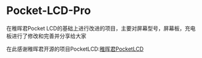 # Pocket-LCD-Pro

在稚晖君Pocket LCD的基础上进行改进的项目，主要对屏幕型号，屏幕板，充电板进行了修改和完善并分享给大家

在此感谢稚晖君开源的项目PocketLCD:[稚晖君PocketLCD](https://github.com/peng-zhihui/PocketLCD)
